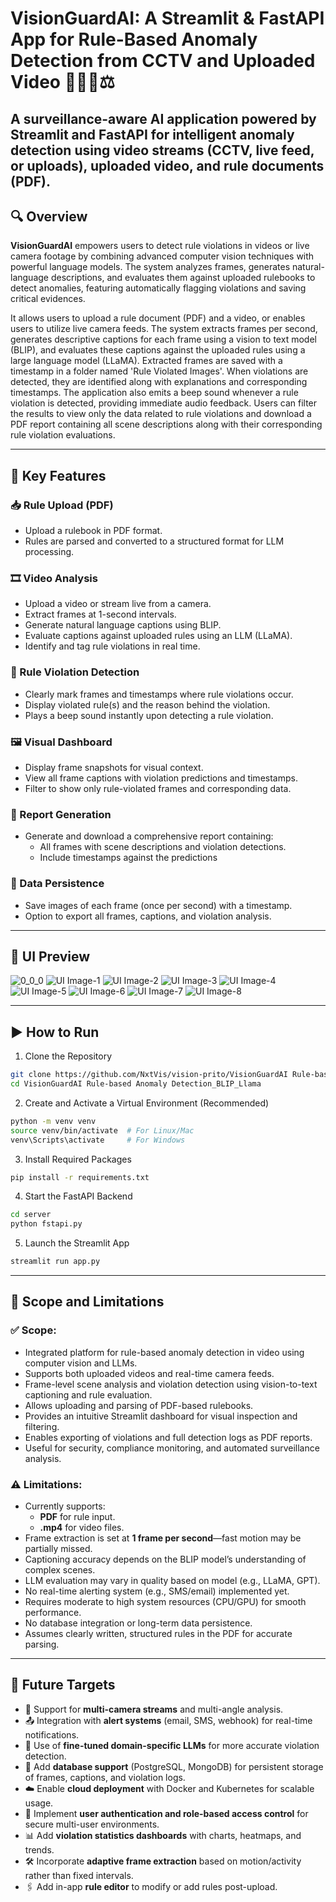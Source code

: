 # VisionGuardAI: A Streamlit & FastAPI App for Rule-Based Anomaly Detection from CCTV and Uploaded Video 🎥📜🧠⚖️

A surveillance-aware AI application powered by Streamlit and FastAPI for intelligent anomaly detection using video streams (CCTV, live feed, or uploads), uploaded video, and rule documents (PDF).
---

## 🔍 Overview

**VisionGuardAI** empowers users to detect rule violations in videos or live camera footage by combining advanced computer vision techniques with powerful language models. The system analyzes frames, generates natural-language descriptions, and evaluates them against uploaded rulebooks to detect anomalies, featuring automatically flagging violations and saving critical evidences.

It allows users to upload a rule document (PDF) and a video, or enables users to utilize live camera feeds. The system extracts frames per second, generates descriptive captions for each frame using a vision to text model (BLIP), and evaluates these captions against the uploaded rules using a large language model (LLaMA). Extracted frames are saved with a timestamp in a folder named 'Rule Violated Images'. When violations are detected, they are identified along with explanations and corresponding timestamps. The application also emits a beep sound whenever a rule violation is detected, providing immediate audio feedback. Users can filter the results to view only the data related to rule violations and download a PDF report containing all scene descriptions along with their corresponding rule violation evaluations. 

---

## 🎯 Key Features

### 📥 Rule Upload (PDF)
- Upload a rulebook in PDF format.
- Rules are parsed and converted to a structured format for LLM processing.

### 🎞️ Video Analysis
- Upload a video or stream live from a camera.
- Extract frames at 1-second intervals.
- Generate natural language captions using BLIP.
- Evaluate captions against uploaded rules using an LLM (LLaMA).
- Identify and tag rule violations in real time.

### 🚨 Rule Violation Detection
- Clearly mark frames and timestamps where rule violations occur.
- Display violated rule(s) and the reason behind the violation.
- Plays a beep sound instantly upon detecting a rule violation.

### 🖼️ Visual Dashboard
- Display frame snapshots for visual context.
- View all frame captions with violation predictions and timestamps.
- Filter to show only rule-violated frames and corresponding data.

### 📄 Report Generation
- Generate and download a comprehensive report containing:
  - All frames with scene descriptions and violation detections.
  - Include timestamps against the predictions

### 💾 Data Persistence
- Save images of each frame (once per second) with a timestamp.
- Option to export all frames, captions, and violation analysis.

---

## 📸 UI Preview
![0_0_0](https://github.com/user-attachments/assets/19d83845-9eee-4103-948b-e311194c4294)
![UI Image-1](https://github.com/user-attachments/assets/07f80a3f-bae2-424a-b940-ac32e27ada66)
![UI Image-2](https://github.com/user-attachments/assets/b45a9ee1-5283-45d0-a87e-09ac301c84ba)
![UI Image-3](https://github.com/user-attachments/assets/81de4bd8-2d8c-40a8-8c74-b9ff2c226db1)
![UI Image-4](https://github.com/user-attachments/assets/88ebce16-654b-4707-9864-f971b5d72dd0)
![UI Image-5](https://github.com/user-attachments/assets/959c978d-1174-498c-8848-8ac0eb54b202)
![UI Image-6](https://github.com/user-attachments/assets/ce29683e-a3ed-406d-a7ef-e68aee0d6b86)
![UI Image-7](https://github.com/user-attachments/assets/86960a89-a4b1-421e-bdc6-8fc4e2e8f143)
![UI Image-8](https://github.com/user-attachments/assets/7533fb3c-6ed0-4385-b889-daae26a9a28b)

---

## ▶️ How to Run
1. Clone the Repository

```bash
git clone https://github.com/NxtVis/vision-prito/VisionGuardAI Rule-based Anomaly Detection_BLIP_Llama.git
cd VisionGuardAI Rule-based Anomaly Detection_BLIP_Llama
```
2. Create and Activate a Virtual Environment (Recommended)
```bash
python -m venv venv
source venv/bin/activate  # For Linux/Mac
venv\Scripts\activate     # For Windows
```
3. Install Required Packages
```bash
pip install -r requirements.txt
```
4. Start the FastAPI Backend
```bash
cd server
python fstapi.py
```
5. Launch the Streamlit App
```bash
streamlit run app.py
```
---

## 🚧 Scope and Limitations

### ✅ Scope:
- Integrated platform for rule-based anomaly detection in video using computer vision and LLMs.
- Supports both uploaded videos and real-time camera feeds.
- Frame-level scene analysis and violation detection using vision-to-text captioning and rule evaluation.
- Allows uploading and parsing of PDF-based rulebooks.
- Provides an intuitive Streamlit dashboard for visual inspection and filtering.
- Enables exporting of violations and full detection logs as PDF reports.
- Useful for security, compliance monitoring, and automated surveillance analysis.

### ⚠️ Limitations:
- Currently supports:
  - **PDF** for rule input.
  - **.mp4** for video files.
- Frame extraction is set at **1 frame per second**—fast motion may be partially missed.
- Captioning accuracy depends on the BLIP model’s understanding of complex scenes.
- LLM evaluation may vary in quality based on model (e.g., LLaMA, GPT).
- No real-time alerting system (e.g., SMS/email) implemented yet.
- Requires moderate to high system resources (CPU/GPU) for smooth performance.
- No database integration or long-term data persistence.
- Assumes clearly written, structured rules in the PDF for accurate parsing.

---

## 🎯 Future Targets

- 📡 Support for **multi-camera streams** and multi-angle analysis.
- 📤 Integration with **alert systems** (email, SMS, webhook) for real-time notifications.
- 🧠 Use of **fine-tuned domain-specific LLMs** for more accurate violation detection.
- 💽 Add **database support** (PostgreSQL, MongoDB) for persistent storage of frames, captions, and violation logs.
- ☁️ Enable **cloud deployment** with Docker and Kubernetes for scalable usage.
- 🔐 Implement **user authentication and role-based access control** for secure multi-user environments.
- 📊 Add **violation statistics dashboards** with charts, heatmaps, and trends.
- 🛠️ Incorporate **adaptive frame extraction** based on motion/activity rather than fixed intervals.
- 🖇️ Add in-app **rule editor** to modify or add rules post-upload.
